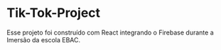 # Tik-Tok-Project
Esse projeto foi construído com React integrando o Firebase durante a Imersão da escola EBAC.
